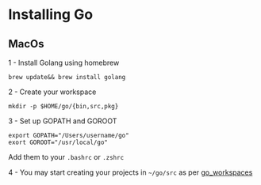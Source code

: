 # Installing Go

## MacOs

1 - Install Golang using homebrew
```
brew update&& brew install golang
````

2 - Create your workspace
```
mkdir -p $HOME/go/{bin,src,pkg}
```

3 - Set up GOPATH and GOROOT
```
export GOPATH="/Users/username/go"
exort GOROOT="/usr/local/go"
```
Add them to your `.bashrc` or `.zshrc`

4 - You may start creating your projects in `~/go/src` as per [go_workspaces](../01_housekeeping/0102_go_workspace/0102_go_workspaces.md)

